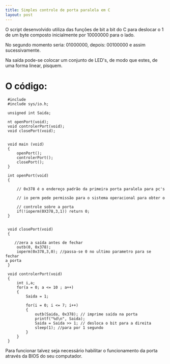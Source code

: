 ```yaml
---
title: Simples controle de porta paralela em C
layout: post
---
```


O script desenvolvido utiliza das funções de bit a bit do C para
deslocar o 1 de um byte composto inicialmente por 10000000 para o lado.

No segundo momento seria: 01000000, depois: 00100000 e assim
sucessivamente.

Na saída pode-se colocar um conjunto de LED's, de modo que estes, de uma
forma linear, pisquem.


# O código:

```
 #include  
 #include sys/io.h;

 unsigned int Saida;

 nt openPort(void);
 void controlerPort(void);
 void closePort(void);


 void main (void)
 {
     openPort();
     controlerPort();      
     closePort();
 }

 int openPort(void)
 {

     // 0x378 é o endereço padrão da primeira porta paralela para pc's

     // io perm pede permissão para o sistema operacional para obter o

     // controle sobre a porta
     if(!ioperm(0X378,3,1)) return 0;
 }


 void closePort(void)
 {

    //zera a saída antes de fechar
     outb(0, 0x378);
     ioperm(0x378,3,0); //passa-se 0 no ultimo parametro para se fechar
a porta
 }

 void controlerPort(void)
 {
     int i,a;
     for(a = 0; a <= 10 ; a++)
     {
         Saida = 1;

         for(i = 0; i <= 7; i++)
         {
             outb(Saida, 0x378); // imprime saída na porta
             printf("%d\n", Saida);
             Saida = Saida >> 1; // desloca o bit para a direita
             sleep(1); //para por 1 segundo
         }
     }
 }

```

Para funcionar talvez seja necessário habilitar o funcionamento da porta
através da BIOS do seu
 computador.
